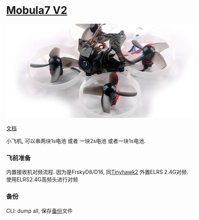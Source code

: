 # [Mobula7 V2](https://www.happymodel.cn/index.php/2018/10/12/happymodel-75mm-2s-brushless-whoop/)

![M7V2](./assets/M7V2-1001-1000x500.jpg)

[文档](./assets/Mobula7-Frsky-Manual-F4-version.pdf)

小飞机, 可以串两块1s电池 或者 一块2s电池 或者一块1s电池.

### 飞前准备
内置接收机对频流程. 因为是FrskyD8/D16, 同[Tinyhawk2](./Tinyhawk2.md)
外置ELRS 2.4G对频. 使用ELRS2.4G高频头进行对频

### 备份
CLI: dump all, 保存[备份](./assets/BTFL_cli_Mobula7_newbeedrone75.txt)文件
